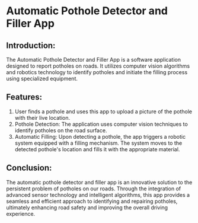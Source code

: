 # Automatic Pothole Detector and Filler App

## Introduction:
The Automatic Pothole Detector and Filler App is a software application designed to report potholes on roads. It utilizes computer vision algorithms and robotics technology to identify potholes and initiate the filling process using specialized equipment.

## Features:
1. User finds a pothole and uses this app to upload a picture of the pothole with their live location.
2. Pothole Detection: The application uses computer vision techniques to identify potholes on the road surface.
3. Automatic Filling: Upon detecting a pothole, the app triggers a robotic system equipped with a filling mechanism. The system moves to the detected pothole's location and fills it with the appropriate material.

## Conclusion:
The automatic pothole detector and filler app is an innovative solution to the persistent problem of potholes on our roads. Through the integration of advanced sensor technology and intelligent algorithms, this app provides a seamless and efficient approach to identifying and repairing potholes, ultimately enhancing road safety and improving the overall driving experience.
